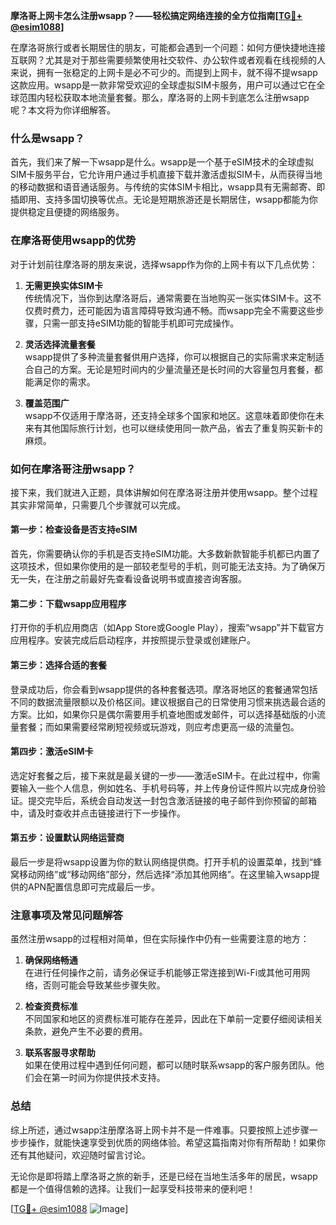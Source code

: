 **摩洛哥上网卡怎么注册wsapp？——轻松搞定网络连接的全方位指南[[TG💪+ @esim1088](https://t.me/s/esim1088)]**

在摩洛哥旅行或者长期居住的朋友，可能都会遇到一个问题：如何方便快捷地连接互联网？尤其是对于那些需要频繁使用社交软件、办公软件或者观看在线视频的人来说，拥有一张稳定的上网卡是必不可少的。而提到上网卡，就不得不提wsapp这款应用。wsapp是一款非常受欢迎的全球虚拟SIM卡服务，用户可以通过它在全球范围内轻松获取本地流量套餐。那么，摩洛哥的上网卡到底怎么注册wsapp呢？本文将为你详细解答。

### 什么是wsapp？

首先，我们来了解一下wsapp是什么。wsapp是一个基于eSIM技术的全球虚拟SIM卡服务平台，它允许用户通过手机直接下载并激活虚拟SIM卡，从而获得当地的移动数据和语音通话服务。与传统的实体SIM卡相比，wsapp具有无需邮寄、即插即用、支持多国切换等优点。无论是短期旅游还是长期居住，wsapp都能为你提供稳定且便捷的网络服务。

### 在摩洛哥使用wsapp的优势

对于计划前往摩洛哥的朋友来说，选择wsapp作为你的上网卡有以下几点优势：

1. **无需更换实体SIM卡**  
   传统情况下，当你到达摩洛哥后，通常需要在当地购买一张实体SIM卡。这不仅费时费力，还可能因为语言障碍导致沟通不畅。而wsapp完全不需要这些步骤，只需一部支持eSIM功能的智能手机即可完成操作。

2. **灵活选择流量套餐**  
   wsapp提供了多种流量套餐供用户选择，你可以根据自己的实际需求来定制适合自己的方案。无论是短时间内的少量流量还是长时间的大容量包月套餐，都能满足你的需求。

3. **覆盖范围广**  
   wsapp不仅适用于摩洛哥，还支持全球多个国家和地区。这意味着即使你在未来有其他国际旅行计划，也可以继续使用同一款产品，省去了重复购买新卡的麻烦。

### 如何在摩洛哥注册wsapp？

接下来，我们就进入正题，具体讲解如何在摩洛哥注册并使用wsapp。整个过程其实非常简单，只需要几个步骤就可以完成。

#### 第一步：检查设备是否支持eSIM

首先，你需要确认你的手机是否支持eSIM功能。大多数新款智能手机都已内置了这项技术，但如果你使用的是一部较老型号的手机，则可能无法支持。为了确保万无一失，在注册之前最好先查看设备说明书或直接咨询客服。

#### 第二步：下载wsapp应用程序

打开你的手机应用商店（如App Store或Google Play），搜索“wsapp”并下载官方应用程序。安装完成后启动程序，并按照提示登录或创建账户。

#### 第三步：选择合适的套餐

登录成功后，你会看到wsapp提供的各种套餐选项。摩洛哥地区的套餐通常包括不同的数据流量限额以及价格区间。建议根据自己的日常使用习惯来挑选最合适的方案。比如，如果你只是偶尔需要用手机查地图或发邮件，可以选择基础版的小流量套餐；而如果需要经常刷短视频或玩游戏，则应考虑更高一级的流量包。

#### 第四步：激活eSIM卡

选定好套餐之后，接下来就是最关键的一步——激活eSIM卡。在此过程中，你需要输入一些个人信息，例如姓名、手机号码等，并上传身份证件照片以完成身份验证。提交完毕后，系统会自动发送一封包含激活链接的电子邮件到你预留的邮箱中，请及时查收并点击链接进行下一步操作。

#### 第五步：设置默认网络运营商

最后一步是将wsapp设置为你的默认网络提供商。打开手机的设置菜单，找到“蜂窝移动网络”或“移动网络”部分，然后选择“添加其他网络”。在这里输入wsapp提供的APN配置信息即可完成最后一步。

### 注意事项及常见问题解答

虽然注册wsapp的过程相对简单，但在实际操作中仍有一些需要注意的地方：

1. **确保网络畅通**  
   在进行任何操作之前，请务必保证手机能够正常连接到Wi-Fi或其他可用网络，否则可能会导致某些步骤失败。

2. **检查资费标准**  
   不同国家和地区的资费标准可能存在差异，因此在下单前一定要仔细阅读相关条款，避免产生不必要的费用。

3. **联系客服寻求帮助**  
   如果在使用过程中遇到任何问题，都可以随时联系wsapp的客户服务团队。他们会在第一时间为你提供技术支持。

### 总结

综上所述，通过wsapp注册摩洛哥上网卡并不是一件难事。只要按照上述步骤一步步操作，就能快速享受到优质的网络体验。希望这篇指南对你有所帮助！如果你还有其他疑问，欢迎随时留言讨论。

无论你是即将踏上摩洛哥之旅的新手，还是已经在当地生活多年的居民，wsapp都是一个值得信赖的选择。让我们一起享受科技带来的便利吧！

[[TG💪+ @esim1088](https://t.me/s/esim1088) ![Image](https://i.postimg.cc/4NQfJmqS/Snipaste-2025-05-13-00-14-12.png)]